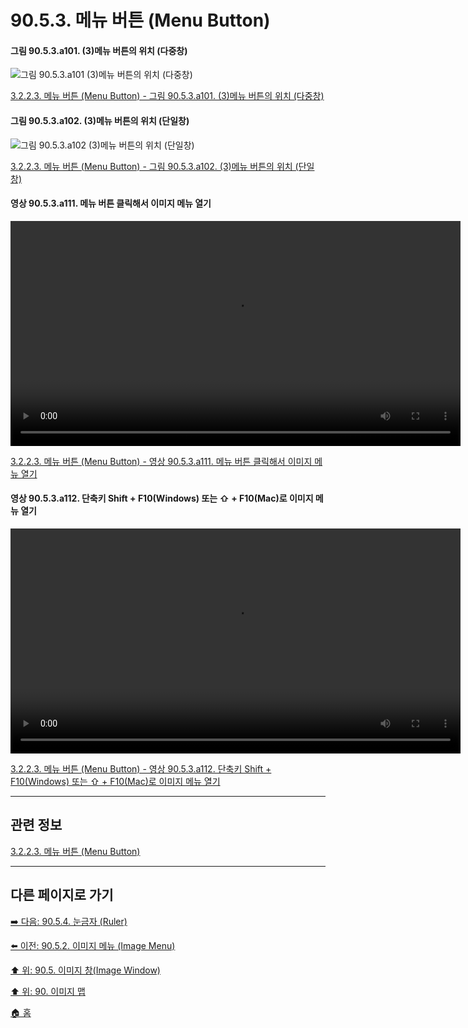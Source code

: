 # 90.5.3. 메뉴 버튼 (Menu Button)

#### 그림 90.5.3.a101. (3)메뉴 버튼의 위치 (다중창)
![그림 90.5.3.a101 (3)메뉴 버튼의 위치 (다중창)](https://github.com/wonder13662/gimp/assets/15767104/b93c21b9-dfe7-4563-a0a4-4fd53bfc2ac6)

[3.2.2.3. 메뉴 버튼 (Menu Button) - 그림 90.5.3.a101. (3)메뉴 버튼의 위치 (다중창)](https://wonder13662.github.io/gimp/2.10.36_ko/03-02-02-image-windowx-03-menu-button.html)

#### 그림 90.5.3.a102. (3)메뉴 버튼의 위치 (단일창)
![그림 90.5.3.a102 (3)메뉴 버튼의 위치 (단일창)](https://github.com/wonder13662/gimp/assets/15767104/86ee4064-7544-4b17-be5a-b5efd62318c5)

[3.2.2.3. 메뉴 버튼 (Menu Button) - 그림 90.5.3.a102. (3)메뉴 버튼의 위치 (단일창)](https://wonder13662.github.io/gimp/2.10.36_ko/03-02-02-image-windowx-03-menu-button.html#%EA%B7%B8%EB%A6%BC-9053a102-3%EB%A9%94%EB%89%B4-%EB%B2%84%ED%8A%BC%EC%9D%98-%EC%9C%84%EC%B9%98-%EB%8B%A8%EC%9D%BC%EC%B0%BD)

#### 영상 90.5.3.a111. 메뉴 버튼 클릭해서 이미지 메뉴 열기
<video controls="controls" width="720" environment="MacOS:Sonoma 14.2.1 GIMP 2.10.36" src="https://github.com/wonder13662/gimp/assets/15767104/d31327e9-cd48-4dc0-80bb-065b94bf9921"></video>

[3.2.2.3. 메뉴 버튼 (Menu Button) - 영상 90.5.3.a111. 메뉴 버튼 클릭해서 이미지 메뉴 열기](https://wonder13662.github.io/gimp/2.10.36_ko/03-02-02-image-windowx-03-menu-button.html#%EC%98%81%EC%83%81-9053a111-%EB%A9%94%EB%89%B4-%EB%B2%84%ED%8A%BC-%ED%81%B4%EB%A6%AD%ED%95%B4%EC%84%9C-%EC%9D%B4%EB%AF%B8%EC%A7%80-%EB%A9%94%EB%89%B4-%EC%97%B4%EA%B8%B0)

#### 영상 90.5.3.a112. 단축키 Shift + F10(Windows) 또는 ⇧ + F10(Mac)로 이미지 메뉴 열기
<video controls="controls" width="720" environment="MacOS:Sonoma 14.2.1 GIMP 2.10.36" src="https://github.com/wonder13662/gimp/assets/15767104/ebb0cbca-751e-4d63-a43c-99a9437d5813"></video>

[3.2.2.3. 메뉴 버튼 (Menu Button) - 영상 90.5.3.a112. 단축키 Shift + F10(Windows) 또는 ⇧ + F10(Mac)로 이미지 메뉴 열기](https://wonder13662.github.io/gimp/2.10.36_ko/03-02-02-image-windowx-03-menu-button.html#%EC%98%81%EC%83%81-9053a112-%EB%8B%A8%EC%B6%95%ED%82%A4-shift--f10windows-%EB%98%90%EB%8A%94---f10mac%EB%A1%9C-%EC%9D%B4%EB%AF%B8%EC%A7%80-%EB%A9%94%EB%89%B4-%EC%97%B4%EA%B8%B0)

***

## 관련 정보

[3.2.2.3. 메뉴 버튼 (Menu Button)](./03-02-02-image-windowx-03-menu-button.md)

***

## 다른 페이지로 가기

[➡️ 다음: 90.5.4. 눈금자 (Ruler)](./90-05-04-ruler.md)

[⬅️ 이전: 90.5.2. 이미지 메뉴 (Image Menu)](./90-05-02-image_menu.md)

[⬆️ 위: 90.5. 이미지 창(Image Window)](./90-05-00-image_window.md)

[⬆️ 위: 90. 이미지 맵](./90-00-image-map.md)

[🏠 홈](./00-home.md)